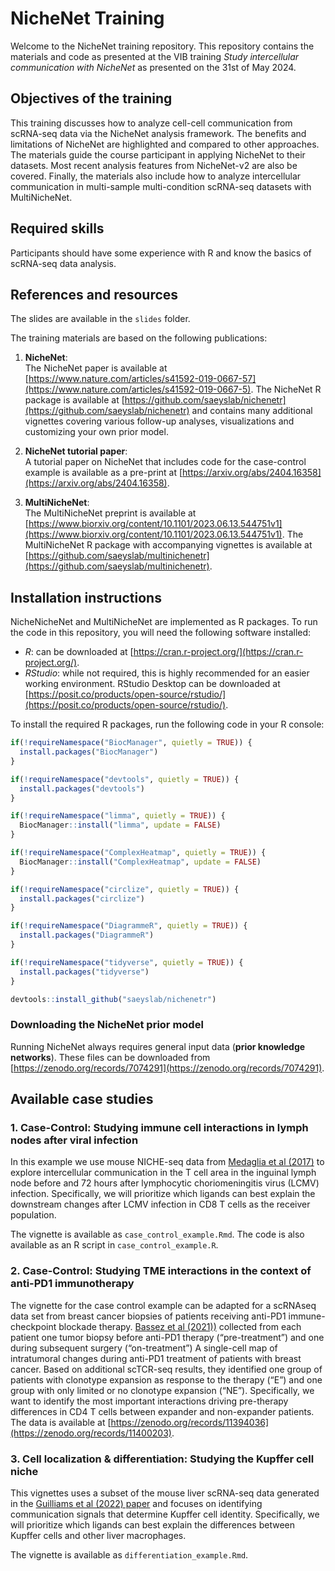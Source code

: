 # NicheNet Training

Welcome to the NicheNet training repository. This repository contains the materials and code as presented at the VIB training *Study intercellular communication with NicheNet* as presented on the 31st of May 2024.


## Objectives of the training

This training discusses how to analyze cell-cell communication from scRNA-seq data via the NicheNet analysis framework. The benefits and limitations of NicheNet are highlighted and compared to other approaches. The materials guide the course participant in applying NicheNet to their datasets. Most recent analysis features from NicheNet-v2 are also be covered. Finally, the materials also include how to analyze intercellular communication in multi-sample multi-condition scRNA-seq datasets with MultiNicheNet.

## Required skills

Participants should have some experience with R and know the basics of scRNA-seq data analysis.

## References and resources

The slides are available in the `slides` folder. 

The training materials are based on the following publications:  

1. **NicheNet**:   
The NicheNet paper is available at [https://www.nature.com/articles/s41592-019-0667-57](https://www.nature.com/articles/s41592-019-0667-5). The NicheNet R package is available at [https://github.com/saeyslab/nichenetr](https://github.com/saeyslab/nichenetr) and contains many additional vignettes covering various follow-up analyses, visualizations and customizing your own prior model.  

2. **NicheNet tutorial paper**:  
A tutorial paper on NicheNet that includes code for the case-control example is available as a pre-print at [https://arxiv.org/abs/2404.16358](https://arxiv.org/abs/2404.16358).

3. **MultiNicheNet**:  
The MultiNicheNet preprint is available at  [https://www.biorxiv.org/content/10.1101/2023.06.13.544751v1](https://www.biorxiv.org/content/10.1101/2023.06.13.544751v1). The MultiNicheNet R package with accompanying vignettes is available at [https://github.com/saeyslab/multinichenetr](https://github.com/saeyslab/multinichenetr).


## Installation instructions

NicheNicheNet and MultiNicheNet are implemented as R packages. To run the code in this repository, you will need the following software installed:  
  - *R*: can be downloaded at [https://cran.r-project.org/](https://cran.r-project.org/).  
  - *RStudio*: while not required, this is highly recommended for an easier working environment.
RStudio Desktop can be downloaded at [https://posit.co/products/open-source/rstudio/](https://posit.co/products/open-source/rstudio/).  

To install the required R packages, run the following code in your R console:

```R
if(!requireNamespace("BiocManager", quietly = TRUE)) { 
  install.packages("BiocManager")  
} 

if(!requireNamespace("devtools", quietly = TRUE)) { 
  install.packages("devtools")  
} 

if(!requireNamespace("limma", quietly = TRUE)) { 
  BiocManager::install("limma", update = FALSE) 
} 

if(!requireNamespace("ComplexHeatmap", quietly = TRUE)) { 
  BiocManager::install("ComplexHeatmap", update = FALSE) 
} 

if(!requireNamespace("circlize", quietly = TRUE)) { 
  install.packages("circlize")  
} 

if(!requireNamespace("DiagrammeR", quietly = TRUE)) { 
  install.packages("DiagrammeR")  
} 

if(!requireNamespace("tidyverse", quietly = TRUE)) { 
  install.packages("tidyverse")  
} 

devtools::install_github("saeyslab/nichenetr") 
```  

### Downloading the NicheNet prior model

Running NicheNet always requires general input data (**prior knowledge networks**). These files can be downloaded from [https://zenodo.org/records/7074291](https://zenodo.org/records/7074291).  

## Available case studies

### 1. Case-Control: Studying immune cell interactions in lymph nodes after viral infection

In this example we use mouse NICHE-seq data from [Medaglia et al (2017)](https://www.science.org/doi/10.1126/science.aao4277) to explore intercellular communication in the T cell area in the inguinal lymph node before and 72 hours after lymphocytic choriomeningitis virus (LCMV) infection. Specifically, we will prioritize which ligands can best explain the downstream changes after LCMV infection in CD8 T cells as the receiver population.

The vignette is available as `case_control_example.Rmd`. The code is also available as an R script in `case_control_example.R`.


### 2. Case-Control: Studying TME interactions in the context of anti-PD1 immunotherapy

The vignette for the case control example can be adapted for a scRNAseq data set from breast cancer biopsies of patients receiving anti-PD1 immune-checkpoint blockade therapy. [Bassez et al (2021))](https://www.nature.com/articles/s41591-021-01323-8) collected from each patient one tumor biopsy before anti-PD1 therapy (“pre-treatment”) and one during subsequent surgery (“on-treatment”) A single-cell map of intratumoral changes during anti-PD1 treatment of patients with breast cancer. Based on additional scTCR-seq results, they identified one group of patients with clonotype expansion as response to the therapy (“E”) and one group with only limited or no clonotype expansion (“NE”). Specifically, we want to identify the most important interactions driving pre-therapy differences in CD4 T cells between expander and non-expander patients. The data is available at [https://zenodo.org/records/11394036](https://zenodo.org/records/11400203).


### 3. Cell localization & differentiation: Studying the Kupffer cell niche

This vignettes uses a subset of the mouse liver scRNA-seq data generated in the [Guilliams et al (2022) paper](https://www.sciencedirect.com/science/article/pii/S0092867421014811) and focuses on identifying communication signals that determine Kupffer cell identity. Specifically, we will prioritize which ligands can best explain the differences between Kupffer cells and other liver macrophages.

The vignette is available as `differentiation_example.Rmd`. 
